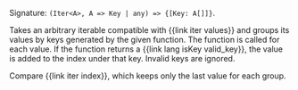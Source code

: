 Signature: `(Iter<A>, A => Key | any) => {[Key: A[]]}`.

Takes an arbitrary iterable compatible with {{link iter values}} and groups its values by keys generated by the given function. The function is called for each value. If the function returns a {{link lang isKey valid_key}}, the value is added to the index under that key. Invalid keys are ignored.

Compare {{link iter index}}, which keeps only the last value for each group.
